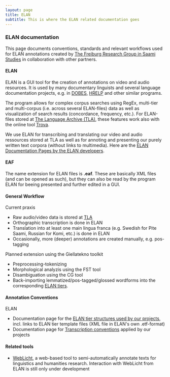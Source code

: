 ```yaml
---
layout: page
title: ELAN
subtitle: This is where the ELAN related documentation goes
---
```


### ELAN documentation

This page documents conventions, standards and relevant workflows used for ELAN annotations created by [The Freiburg Research Group in Saami Studies](http://www.skandinavistik.uni-freiburg.de/institut/forschung/forschungsprojekte/saami) in collaboration with other partners.

#### ELAN

ELAN is a GUI tool for the creation of annotations on video and audio resources. It is used by many documentary linguists and several language documentation projects, e.g. in [DOBES](http://dobes.mpi.nl), [HRELP](http://www.hrelp.org) and other similar programs.

The program allows for complex corpus searches using RegEx, multi-tier and multi-corpus (i.e. across several ELAN-files) data as well as visualization of search results (concordance, frequency, etc.). For ELAN-files stored at [The Language Archive (TLA)](TLA.md), these features work also with the online tool [Trova](http://tla.mpi.nl/tools/tla-tools/trova/).

We use ELAN for transcribing and translating our video and audio ressources stored at TLA as well as for annoting and presenting our purely written text corpora (without links to multimedia). Here are the [ELAN Documentation Pages by the ELAN developers](http://tla.mpi.nl/tools/tla-tools/elan).

#### EAF

The name extension for ELAN files is __.eaf__. These are basically XML files (and can be opened as such), but they can also be read by the program ELAN for beeing presented and further edited in a GUI.

#### General Workflow

Current praxis

- Raw audio/video data is stored at [TLA](TLA.md)
- Orthographic transcription is done in ELAN
- Translation into at least one main lingua franca (e.g. Swedish for Pite Saami, Russian for Komi, etc.) is done in ELAN
- Occasionally, more (deeper) annotations are created manually, e.g. pos-tagging

Planned extension using the Giellatekno toolkit 

- Preprocessing-tokenizing
- Morphological analyzis using the FST tool
- Disambiguation using the CG tool
- Back-importing lemmatized/pos-tagged/glossed wordforms into the corresponding [ELAN tiers](ELANtiers.md). 

#### Annotation Conventions

ELAN

- Documentation page for the [ELAN tier structures used by our projects](ELANtiers.md), incl. links to ELAN tier template files (XML file in ELAN's own .etf-format)
- Documentation page for [Transcription conventions](Transcription.md) applied by our projects

#### Related tools

- [WebLicht](http://de.clarin.eu/de/sprachressourcen/weblicht/), a web-based tool to semi-automatically annotate texts for linguistics and humanities research. Interaction with WebLicht from ELAN is still only under development
